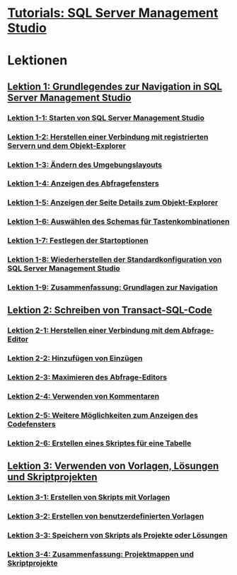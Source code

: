 # [Tutorials: SQL Server Management Studio](tutorial-sql-server-management-studio.md)  

# Lektionen
## [Lektion 1: Grundlegendes zur Navigation in SQL Server Management Studio](lesson-1-basic-navigation-in-sql-server-management-studio.md)  
### [Lektion 1-1: Starten von SQL Server Management Studio](lesson-1-1-start-sql-server-management-studio.md)  
### [Lektion 1-2: Herstellen einer Verbindung mit registrierten Servern und dem Objekt-Explorer](lesson-1-2-connect-with-registered-servers-and-object-explorer.md)  
### [Lektion 1-3: Ändern des Umgebungslayouts](lesson-1-3-change-the-environment-layout.md)  
### [Lektion 1-4: Anzeigen des Abfragefensters](lesson-1-4-display-the-query-window.md)  
### [Lektion 1-5: Anzeigen der Seite Details zum Objekt-Explorer](lesson-1-5-show-the-object-explorer-details-page.md)  
### [Lektion 1-6: Auswählen des Schemas für Tastenkombinationen](lesson-1-6-select-the-keyboard-shortcut-scheme.md)  
### [Lektion 1-7: Festlegen der Startoptionen](lesson-1-7-set-the-startup-options.md)  
### [Lektion 1-8: Wiederherstellen der Standardkonfiguration von SQL Server Management Studio](lesson-1-8-restore-the-default-sql-server-management-studio-configuration.md)  
### [Lektion 1-9: Zusammenfassung: Grundlagen zur Navigation](lesson-1-9-summary-basic-navigation.md)  

## [Lektion 2: Schreiben von Transact-SQL-Code](lesson-2-writing-transact-sql.md)  
### [Lektion 2-1: Herstellen einer Verbindung mit dem Abfrage-Editor](lesson-2-1-connecting-with-query-editor.md)  
### [Lektion 2-2: Hinzufügen von Einzügen](lesson-2-2-adding-indentation.md)  
### [Lektion 2-3: Maximieren des Abfrage-Editors](lesson-2-3-maximizing-query-editor.md)  
### [Lektion 2-4: Verwenden von Kommentaren](lesson-2-4-using-comments.md)  
### [Lektion 2-5: Weitere Möglichkeiten zum Anzeigen des Codefensters](lesson-2-5-other-ways-of-viewing-the-code-window.md)  
### [Lektion 2-6: Erstellen eines Skriptes für eine Tabelle](lesson-2-6-script-a-table.md)  

## [Lektion 3: Verwenden von Vorlagen, Lösungen und Skriptprojekten](lesson-3-working-with-templates-solutions-and-script-projects.md)  
### [Lektion 3-1: Erstellen von Skripts mit Vorlagen](lesson-3-1-create-scripts-using-templates.md)  
### [Lektion 3-2: Erstellen von benutzerdefinierten Vorlagen](lesson-3-2-create-custom-templates.md)  
### [Lektion 3-3: Speichern von Skripts als Projekte oder Lösungen](lesson-3-3-save-scripts-as-projects-or-solutions.md)  
### [Lektion 3-4: Zusammenfassung: Projektmappen und Skriptprojekte](lesson-3-4-summary-solutions-and-script-projects.md)  

